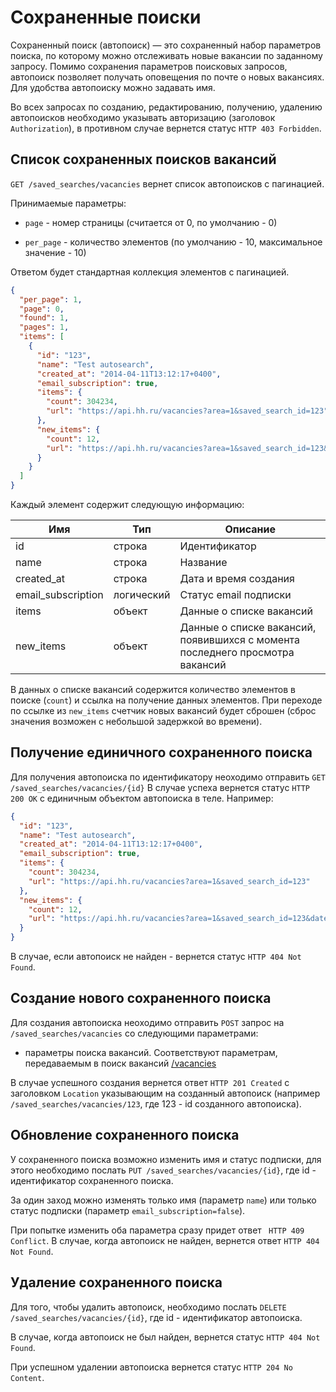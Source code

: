 # Сохраненные поиски

Сохраненный поиск (автопоиск) — это сохраненный набор параметров поиска, по которому можно отслеживать новые вакансии по заданному запросу. Помимо сохранения параметров поисковых запросов, автопоиск позволяет получать оповещения по почте о новых вакансиях. Для удобства автопоиску можно задавать имя.

Во всех запросах по созданию, редактированию, получению, удалению автопоисков необходимо указывать авторизацию (заголовок ```Authorization```), в противном случае вернется статус ```HTTP 403 Forbidden```.


## Список сохраненных поисков вакансий

```GET /saved_searches/vacancies``` вернет список автопоисков с пагинацией.

Принимаемые параметры:

 - ```page``` - номер страницы (считается от 0, по умолчанию - 0)

 - ```per_page``` - количество элементов (по умолчанию - 10, максимальное значение - 10)


Ответом будет стандартная коллекция элементов с пагинацией.


```json
{
  "per_page": 1,
  "page": 0,
  "found": 1,
  "pages": 1,
  "items": [
    {
      "id": "123",
      "name": "Test autosearch",
      "created_at": "2014-04-11T13:12:17+0400",
      "email_subscription": true,
      "items": {
        "count": 304234,
        "url": "https://api.hh.ru/vacancies?area=1&saved_search_id=123"
      },
      "new_items": {
        "count": 12,
        "url": "https://api.hh.ru/vacancies?area=1&saved_search_id=123&date_from=2014-01-11T13%3A12%3A17%2B0400"
      }
    }
  ]
}
```

Каждый элемент содержит следующую информацию:

 Имя | Тип | Описание
---- | --- | ---
 id  | строка | Идентификатор
 name | строка | Название
 created_at | строка | Дата и время создания
 email_subscription | логический | Статус email подписки
 items | объект | Данные о списке вакансий
 new_items | объект | Данные о списке вакансий, появившихся с момента последнего просмотра вакансий

В данных о списке вакансий содержится количество элементов в поиске (```count```) и ссылка на получение данных элементов. При переходе по ссылке из ```new_items``` счетчик новых вакансий будет сброшен (сброс значения возможен с небольшой задержкой во времени).

## Получение единичного сохраненного поиска

Для получения автопоиска по идентификатору неоходимо отправить ```GET /saved_searches/vacancies/{id}```
В случае успеха вернется статус ```HTTP 200 OK``` с единичным объектом автопоиска в теле. Например:

```json
{
  "id": "123",
  "name": "Test autosearch",
  "created_at": "2014-04-11T13:12:17+0400",
  "email_subscription": true,
  "items": {
    "count": 304234,
    "url": "https://api.hh.ru/vacancies?area=1&saved_search_id=123"
  },
  "new_items": {
    "count": 12,
    "url": "https://api.hh.ru/vacancies?area=1&saved_search_id=123&date_from=2014-01-11T13%3A12%3A17%2B0400"
  }
}
```

В случае, если автопоиск не найден - вернется статус ```HTTP 404 Not Found```.

## Создание нового сохраненного поиска

Для создания автопоиска неоходимо отправить ```POST``` запрос на ```/saved_searches/vacancies``` со следующими параметрами:

 - параметры поиска вакансий. Соответствуют параметрам, передаваемым в поиск вакансий [/vacancies](vacancies.md)

В случае успешного создания вернется ответ ```HTTP 201 Created``` с заголовком ```Location``` указывающим на созданный автопоиск (например ```/saved_searches/vacancies/123```, где 123 - id созданного автопоиска).

## Обновление сохраненного поиска

У сохраненного поиска возможно изменить имя и статус подписки, для этого необходимо послать ```PUT /saved_searches/vacancies/{id}```, где id - идентификатор сохраненного поиска.

За один заход можно изменять только имя (параметр ```name```) или только статус подписки (параметр ```email_subscription=false```).

При попытке изменить оба параметра сразу придет ответ ``` HTTP 409 Conflict```. В случае, когда автопоиск не найден, вернется ответ ```HTTP 404 Not Found```.

## Удаление сохраненного поиска

Для того, чтобы удалить автопоиск, необходимо послать ```DELETE /saved_searches/vacancies/{id}```, где id - идентификатор автопоиска. 

В случае, когда автопоиск не был найден, вернется статус ```HTTP 404 Not Found```. 

При успешном удалении автопоиска вернется статус ```HTTP 204 No Content```.

